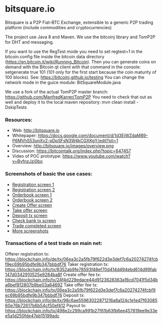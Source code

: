 # bitsquare.io

Bitsquare is a P2P Fiat-BTC Exchange, extensible to a generic P2P trading platform (include commodities and cryptocurrencies)

The project use Java 8 and Maven.
We use the bitcoinj library and TomP2P for DHT and messaging.

If you want to use the RegTest mode you need to set regtest=1 in the bitcoin.config file inside the bitcoin data directory (https://en.bitcoin.it/wiki/Running_Bitcoin).
Then you can generate coins on demand with the Bitcoin qt client with that command in the console: setgenerate true 101  (101 only for the first start because the coin maturity of 100 blocks).
See: https://bitcoinj.github.io/testing
You can change the network mode in the guice module: BitSquareModule.java

We use a fork of the actual TomP2P master branch: https://github.com/ManfredKarrer/TomP2P
You need to check that out as well and deploy it to the local maven repository:
mvn clean install -DskipTests


### Resources:
* Web: http://bitsquare.io
* Whitepaper: https://docs.google.com/document/d/1d3EiWZdaM89-P6MVhS53unXv2-pDpSFsN3W4kCGXKgY/edit?pli=1
* Overview: http://bitsquare.io/images/overview.png
* Discussion: https://bitcointalk.org/index.php?topic=647457
* Video of POC prototype: https://www.youtube.com/watch?v=ByfnzJzi0bo


### Screenshots of basic the use cases:
* [Registration screen 1](https://github.com/bitsquare/bitsquare/tree/master/screenshots/registration_3.png)
* [Registration screen 2](https://github.com/bitsquare/bitsquare/tree/master/screenshots/registration_bank_account.png)
* [Orderbook screen 1](https://github.com/bitsquare/bitsquare/tree/master/screenshots/orderbook1.png)
* [Orderbook screen 2](https://github.com/bitsquare/bitsquare/tree/master/screenshots/orderbook2.png)
* [Create Offer screen](https://github.com/bitsquare/bitsquare/tree/master/screenshots/create_offer_2.png)
* [Take offer screen](https://github.com/bitsquare/bitsquare/tree/master/screenshots/take_offer.png)
* [Deposit tx screen](https://github.com/bitsquare/bitsquare/tree/master/screenshots/deposit_conf.png)
* [Check bank tx screen](https://github.com/bitsquare/bitsquare/tree/master/screenshots/bank_tx_inited.png)
* [Trade completed screen](https://github.com/bitsquare/bitsquare/tree/master/screenshots/trade_complete.png)
* [More screenshots](https://github.com/bitsquare/bitsquare/tree/master/screenshots)


### Transactions of a test trade on main net:
Offerer registration tx: https://blockchain.info/de/tx/06ea3c2a5fb79f622d3e3def7c6a20274274fcbf9ec69b95bdfe9b347bbbdf76
Taker registration tx: https://blockchain.info/tx/8352ab9fe78593f48ef70d414d494ebd614d99fab147d0342910525e9284ba8f
Create offer fee tx: https://blockchain.info/tx/24f4d229edace44d9123628363a16cd7041f5d34ba6bef812807b9be03a64692
Take offer fee tx: https://blockchain.info/tx/06ea3c2a5fb79f622d3e3def7c6a20274274fcbf9ec69b95bdfe9b347bbbdf76
Deposit tx: https://blockchain.info/de/tx/98c6ae55963022871216a6a124c1e1ed7f6308560e76b72617b6b54cf50ef412
Payout tx: https://blockchain.info/tx/498e2c299ca991b27f61b63fb6ee457819ee9e33ee5a1d250fde47eb15199adc
